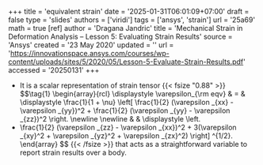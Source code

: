 +++
title = 'equivalent strain'
date = '2025-01-31T06:01:09+07:00'
draft = false
type = 'slides'
authors = ['viridi']
tags = ['ansys', 'strain']
url = '25a69'
math = true
[ref]
author = 'Dragana Jandric'
title = 'Mechanical Strain in Deformation Analysis – Lesson 5: Evaluating Strain Results'
source = 'Ansys'
created = '23 May 2020'
updated = ''
url = 'https://innovationspace.ansys.com/courses/wp-content/uploads/sites/5/2020/05/Lesson-5-Evaluate-Strain-Results.pdf'
accessed = '20250131'
+++
<!--mode-->

+ It is a scalar representation of strain tensor
{{< fsize "0.88" >}}
$$\tag{1}
\begin{array}{rcl}
\displaystyle \varepsilon_{\rm eqv} & = & \displaystyle  \frac{1}{1 + \nu} \left[ \frac{1}{2} (\varepsilon _{xx} - \varepsilon _{yy})^2 + \frac{1}{2} (\varepsilon _{yy} - \varepsilon _{zz})^2  \right. \newline \newline
& & \displaystyle \left.
+ \frac{1}{2} (\varepsilon _{zz} - \varepsilon _{xx})^2 + 3(\varepsilon _{xy}^2 + \varepsilon _{yz}^2 + \varepsilon _{zx}^2) \right] ^{1/2}.
\end{array}
$$
{{< /fsize >}}
that acts as a straightforward variable to report strain results over a body.